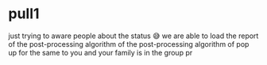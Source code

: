 # pull1
just trying to aware people about the status 😅
we are able to load the report of the post-processing algorithm of the post-processing algorithm of 
pop up for the same to you and your family is in the group pr 
